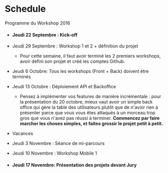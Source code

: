 # Schedule
Programme du Workshop 2016

* #### Jeudi 22 Septembre : Kick-off

* Jeudi 29 Septembre : Workshop 1 et 2 + définition du projet

  * Pour cette semaine, il faut avoir terminé les 2 premiers workshops, avoir défini son projet et créé les comptes Github.

* Jeudi 6 Octobre: Tous les workshops (Front + Back) doivent être terminés

* Jeudi 13 Octobre : Déploiement API et Backoffice
  * Pensez à implémenter vos features de manière incrémentale : pour la présentation du 20 octobre, mieux vaut avoir un simple back office qui gère la table des utilisateurs plutôt que de n'avoir rien à présenter parce que vous vous êtes attaqués à un morceau trop gros que vous n'avez pas réussi à terminer. **Commencez par faire marcher les choses simples, et faites grossir le projet petit à petit.**


* Vacances

*  Jeudi 3 Novembre : Séance de mi-parcours

* Jeudi 10 Novembre : Workshop Mobile 1

* #### Jeudi 17 Novembre: Présentation des projets devant Jury
